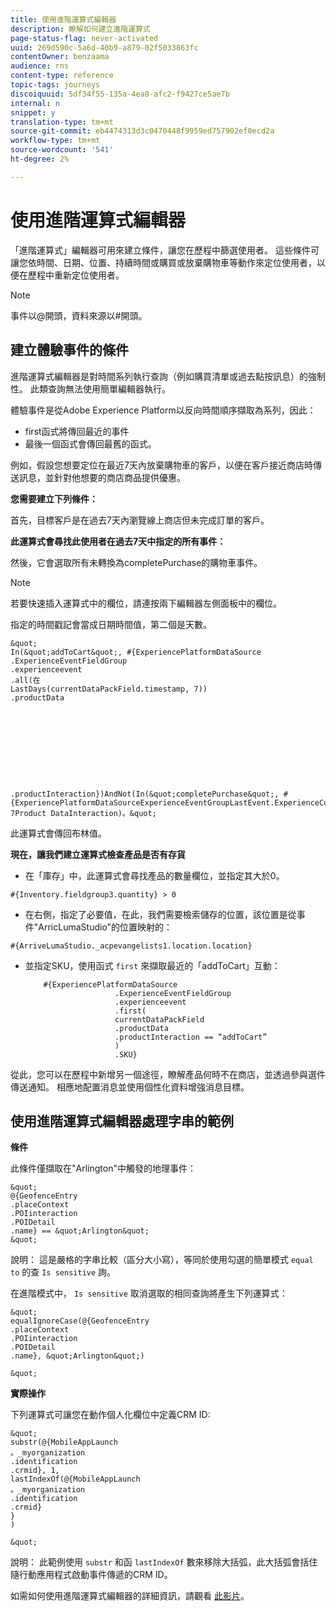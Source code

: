 ```yaml
---
title: 使用進階運算式編輯器
description: 瞭解如何建立進階運算式
page-status-flag: never-activated
uuid: 269d590c-5a6d-40b9-a879-02f5033863fc
contentOwner: benzaama
audience: rns
content-type: reference
topic-tags: journeys
discoiquuid: 5df34f55-135a-4ea8-afc2-f9427ce5ae7b
internal: n
snippet: y
translation-type: tm+mt
source-git-commit: eb4474313d3c0470448f9959ed757902ef0ecd2a
workflow-type: tm+mt
source-wordcount: '541'
ht-degree: 2%

---
```



# 使用進階運算式編輯器

「進階運算式」編輯器可用來建立條件，讓您在歷程中篩選使用者。 這些條件可讓您依時間、日期、位置、持續時間或購買或放棄購物車等動作來定位使用者，以便在歷程中重新定位使用者。

>[!NOTE]
>
>事件以@開頭，資料來源以#開頭。

## 建立體驗事件的條件

進階運算式編輯器是對時間系列執行查詢（例如購買清單或過去點按訊息）的強制性。 此類查詢無法使用簡單編輯器執行。

體驗事件是從Adobe Experience Platform以反向時間順序擷取為系列，因此：

* first函式將傳回最近的事件
* 最後一個函式會傳回最舊的函式。

例如，假設您想要定位在最近7天內放棄購物車的客戶，以便在客戶接近商店時傳送訊息，並針對他想要的商店商品提供優惠。

**您需要建立下列條件：**

首先，目標客戶是在過去7天內瀏覽線上商店但未完成訂單的客戶。

<!--**This expression looks for a specified value in a string value:**

`In (“addToCart”, #{field reference from experience event})`-->

**此運算式會尋找此使用者在過去7天中指定的所有事件：**

然後，它會選取所有未轉換為completePurchase的購物車事件。

>[!NOTE]
>
>若要快速插入運算式中的欄位，請連按兩下編輯器左側面板中的欄位。

指定的時間戳記會當成日期時間值，第二個是天數。

    &quot;
    In(&quot;addToCart&quot;, #{ExperiencePlatformDataSource
    .ExperienceEventFieldGroup
    .experienceevent
    .all(在
    LastDays(currentDataPackField.timestamp, 7))
    .productData
    
    
    
    
    
    
    
    
    
    
    .productInteraction})AndNot(In(&quot;completePurchase&quot;, #{ExperiencePlatformDataSourceExperienceEventGroupLastEvent.ExperienceCurrentField.7)All(In&#39;DataField.Pack, 7Product DataInteraction)。&quot;

此運算式會傳回布林值。

**現在，讓我們建立運算式檢查產品是否有存貨**

* 在「庫存」中，此運算式會尋找產品的數量欄位，並指定其大於0。

`#{Inventory.fieldgroup3.quantity} > 0`

* 在右側，指定了必要值，在此，我們需要檢索儲存的位置，該位置是從事件&quot;ArricLumaStudio&quot;的位置映射的：

`#{ArriveLumaStudio._acpevangelists1.location.location}`

* 並指定SKU，使用函式 `first` 來擷取最近的「addToCart」互動：

   ```
       #{ExperiencePlatformDataSource
                       .ExperienceEventFieldGroup
                       .experienceevent
                       .first(
                       currentDataPackField
                       .productData
                       .productInteraction == “addToCart”
                       )
                       .SKU}
   ```

從此，您可以在歷程中新增另一個途徑，瞭解產品何時不在商店，並透過參與選件傳送通知。 相應地配置消息並使用個性化資料增強消息目標。

## 使用進階運算式編輯器處理字串的範例

**條件**

此條件僅擷取在&quot;Arlington&quot;中觸發的地理事件：

    &quot;
    @{GeofenceEntry
    .placeContext
    .POIinteraction
    .POIDetail
    .name} == &quot;Arlington&quot;
    &quot;

說明： 這是嚴格的字串比較（區分大小寫），等同於使用勾選的簡單模式 `equal to` 的查 `Is sensitive` 詢。

在進階模式中， `Is sensitive` 取消選取的相同查詢將產生下列運算式：

    &quot;
    equalIgnoreCase(@{GeofenceEntry
    .placeContext
    .POIinteraction
    .POIDetail
    .name}, &quot;Arlington&quot;)
    
    &quot;

**實際操作**

下列運算式可讓您在動作個人化欄位中定義CRM ID:

    &quot;
    substr(@{MobileAppLaunch
    。_myorganization
    .identification
    .crmid}, 1,
    lastIndexOf(@{MobileAppLaunch
    。_myorganization
    .identification
    .crmid}
    }
    )
    
    &quot;

說明： 此範例使用 `substr` 和函 `lastIndexOf` 數來移除大括弧，此大括弧會括住隨行動應用程式啟動事件傳遞的CRM ID。

如需如何使用進階運算式編輯器的詳細資訊，請觀看 [此影片](https://docs.adobe.com/content/help/en/platform-learn/tutorials/journey-orchestration/create-a-journey.html)。
